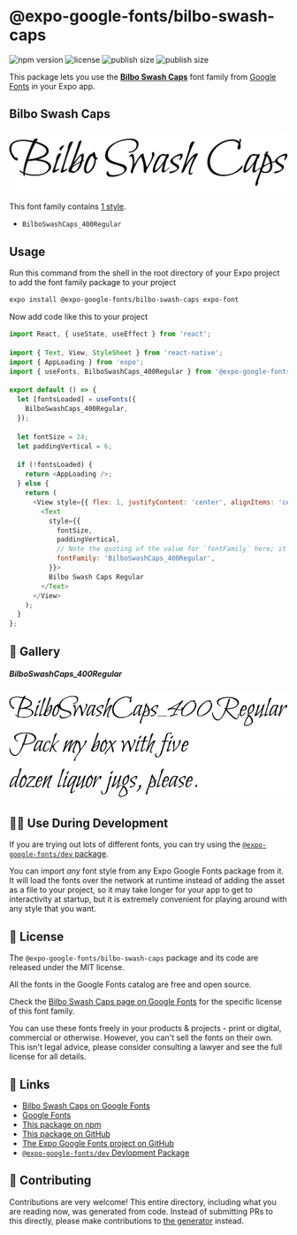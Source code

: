 # @expo-google-fonts/bilbo-swash-caps

![npm version](https://flat.badgen.net/npm/v/@expo-google-fonts/bilbo-swash-caps)
![license](https://flat.badgen.net/github/license/expo/google-fonts)
![publish size](https://flat.badgen.net/packagephobia/install/@expo-google-fonts/bilbo-swash-caps)
![publish size](https://flat.badgen.net/packagephobia/publish/@expo-google-fonts/bilbo-swash-caps)

This package lets you use the [**Bilbo Swash Caps**](https://fonts.google.com/specimen/Bilbo+Swash+Caps) font family from [Google Fonts](https://fonts.google.com/) in your Expo app.

## Bilbo Swash Caps

![Bilbo Swash Caps](./font-family.png)

This font family contains [1 style](#-gallery).

- `BilboSwashCaps_400Regular`

## Usage

Run this command from the shell in the root directory of your Expo project to add the font family package to your project
```sh
expo install @expo-google-fonts/bilbo-swash-caps expo-font
```

Now add code like this to your project
```js
import React, { useState, useEffect } from 'react';

import { Text, View, StyleSheet } from 'react-native';
import { AppLoading } from 'expo';
import { useFonts, BilboSwashCaps_400Regular } from '@expo-google-fonts/bilbo-swash-caps';

export default () => {
  let [fontsLoaded] = useFonts({
    BilboSwashCaps_400Regular,
  });

  let fontSize = 24;
  let paddingVertical = 6;

  if (!fontsLoaded) {
    return <AppLoading />;
  } else {
    return (
      <View style={{ flex: 1, justifyContent: 'center', alignItems: 'center' }}>
        <Text
          style={{
            fontSize,
            paddingVertical,
            // Note the quoting of the value for `fontFamily` here; it expects a string!
            fontFamily: 'BilboSwashCaps_400Regular',
          }}>
          Bilbo Swash Caps Regular
        </Text>
      </View>
    );
  }
};

```

## 🔡 Gallery

##### BilboSwashCaps_400Regular
![BilboSwashCaps_400Regular](./BilboSwashCaps_400Regular.ttf.png)


## 👩‍💻 Use During Development

If you are trying out lots of different fonts, you can try using the [`@expo-google-fonts/dev` package](https://github.com/expo/google-fonts/tree/master/font-packages/dev#readme).

You can import *any* font style from any Expo Google Fonts package from it. It will load the fonts
over the network at runtime instead of adding the asset as a file to your project, so it may take longer
for your app to get to interactivity at startup, but it is extremely convenient
for playing around with any style that you want.

## 📖 License

The `@expo-google-fonts/bilbo-swash-caps` package and its code are released under the MIT license.

All the fonts in the Google Fonts catalog are free and open source.

Check the [Bilbo Swash Caps page on Google Fonts](https://fonts.google.com/specimen/Bilbo+Swash+Caps) for the specific license of this font family.

You can use these fonts freely in your products & projects - print or digital, commercial or otherwise. However, you can't sell the fonts on their own. This isn't legal advice, please consider consulting a lawyer and see the full license for all details.

## 🔗 Links

- [Bilbo Swash Caps on Google Fonts](https://fonts.google.com/specimen/Bilbo+Swash+Caps)
- [Google Fonts](https://fonts.google.com/)
- [This package on npm](https://www.npmjs.com/package/@expo-google-fonts/bilbo-swash-caps)
- [This package on GitHub](https://github.com/expo/google-fonts/tree/master/font-packages/bilbo-swash-caps)
- [The Expo Google Fonts project on GitHub](https://github.com/expo/google-fonts)
- [`@expo-google-fonts/dev` Devlopment Package](https://github.com/expo/google-fonts/tree/master/font-packages/dev)

## 🤝 Contributing

Contributions are very welcome! This entire directory, including what you are reading now, was generated from code. Instead of submitting PRs to this directly, please make contributions to [the generator](https://github.com/expo/google-fonts/tree/master/packages/generator) instead.
